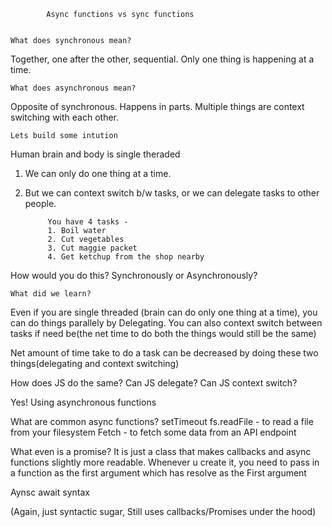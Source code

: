             Async functions vs sync functions


    What does synchronous mean?
Together, one after the other, sequential.
Only one thing is happening at a time.




    What does asynchronous mean?
Opposite of synchronous.
Happens in parts.
Multiple things are context switching with each other.


    Lets build some intution 

Human brain and body is single theraded
1. We can only do one thing at a time.
2. But we can context switch b/w tasks, or we can delegate tasks to other people.


            You have 4 tasks -
            1. Boil water 
            2. Cut vegetables
            3. Cut maggie packet
            4. Get ketchup from the shop nearby

How would you do this? Synchronously or Asynchronously?

    What did we learn?

Even if you are single threaded (brain can do only one thing at a time), you can do things parallely by Delegating. You can also context switch between tasks if need be(the net time to do both the things would still be the same)

Net amount of time take to do a task can be decreased by doing these two things(delegating and context switching)




How does JS do the same? Can JS delegate? Can JS context switch?

Yes! Using asynchronous functions




What are common async functions?
        setTimeout
fs.readFile - to read a file from your filesystem
Fetch - to fetch some data from an API endpoint








What even is a promise?
It is just a class that makes callbacks and async functions slightly more readable.
Whenever u create it, you need to pass in a function as the first argument which has resolve as the First argument






Aynsc await syntax

(Again, just syntactic sugar, Still uses callbacks/Promises under the hood)